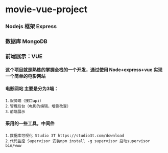 # movie-vue-project
### Nodejs 框架 Express
### 数据库 MongoDB
### 前端展示：VUE

#### 这个项目就是熟练的掌握全栈的一个开发，通过使用 Node+express+vue 实现一个简单的电影网站
#### 电影网站 主要是分为3端：
    1.服务端（接口api）
    2.管理后台（电影的编辑，增删改查）
    3.前端展示

#### 采用的一些工具，中间件
    1.数据库可视化 Studio 3T https://studio3t.com/download
    2.代码监控 Supervisor 安装npm install -g supervisor 启动supervisor bin/www
